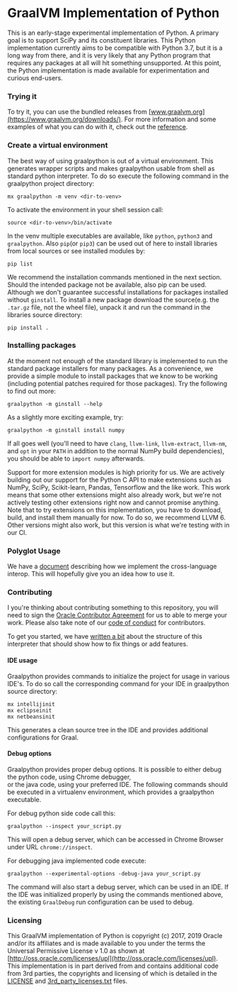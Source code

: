 # GraalVM Implementation of Python

This is an early-stage experimental implementation of Python. A primary goal is
to support SciPy and its constituent libraries. This Python implementation
currently aims to be compatible with Python 3.7, but it is a long way from
there, and it is very likely that any Python program that requires any packages
at all will hit something unsupported. At this point, the Python implementation
is made available for experimentation and curious end-users.

### Trying it

To try it, you can use the bundled releases from
[www.graalvm.org](https://www.graalvm.org/downloads/). For more information and
some examples of what you can do with it, check out the
[reference](https://www.graalvm.org/docs/reference-manual/languages/python/).

### Create a virtual environment

The best way of using graalpython is out of a virtual environment. This generates 
wrapper scripts and makes graalpython usable from shell as standard python interpreter. To do so
execute the following command in the graalpython project directory:

```
mx graalpython -m venv <dir-to-venv>
```

To activate the environment in your shell session call:

```
source <dir-to-venv>/bin/activate
```

In the venv multiple executables are available, like `python`, `python3` and `graalpython`. 
Also `pip`(or `pip3`) can be used out of here to install libraries from local sources or see installed modules by:

```
pip list
```

We recommend the installation commands mentioned in the next section. Should the intended package not be available, also pip can be used. 
Although we don't guarantee successful installations for packages installed without `ginstall`.
To install a new package download the source(e.g. the `.tar.gz` file, not the wheel file), unpack it and run the command in the libraries source directory:

```
pip install .
```



### Installing packages

At the moment not enough of the standard library is implemented to run the
standard package installers for many packages. As a convenience, we provide a
simple module to install packages that we know to be working (including
potential patches required for those packages). Try the following to find out
more:

```
graalpython -m ginstall --help
```

As a slightly more exciting example, try:

```
graalpython -m ginstall install numpy
```

If all goes well (you'll need to have `clang`, `llvm-link`, `llvm-extract`,
`llvm-nm`, and `opt` in your `PATH` in addition to the normal NumPy build
dependencies), you should be able to `import numpy` afterwards.

Support for more extension modules is high priority for us. We are actively
building out our support for the Python C API to make extensions such as NumPy,
SciPy, Scikit-learn, Pandas, Tensorflow and the like work. This work means that
some other extensions might also already work, but we're not actively testing
other extensions right now and cannot promise anything. Note that to try
extensions on this implementation, you have to download, build, and install them
manually for now. To do so, we recommend LLVM 6. Other versions might also work,
but this version is what we're testing with in our CI.

### Polyglot Usage

We have a [document](doc/POLYGLOT.md) describing how we implement the
cross-language interop. This will hopefully give you an idea how to use it.

### Contributing

I you're thinking about contributing something to this repository, you will need
to sign the [Oracle Contributor
Agreement](http://www.graalvm.org/community/contributors/) for us to able to
merge your work. Please also take note of our [code of
conduct](http://www.graalvm.org/community/conduct/) for contributors.

To get you started, we have [written a bit](doc/CONTRIBUTING.md) about the
structure of this interpreter that should show how to fix things or add
features.

#### IDE usage

Graalpython provides commands to initialize the project for usage in various IDE's. To do so call the corresponding 
command for your IDE in graalpython source directory:

```
mx intellijinit
mx eclipseinit
mx netbeansinit
```

This generates a clean source tree in the IDE and provides additional configurations for Graal.    

#### Debug options

Graalpython provides proper debug options. It is possible to either debug the python code, using Chrome debugger,   
or the java code, using your preferred IDE. 
The following commands should be executed in a virtualenv environment, which provides a graalpython executable.

For debug python side code call this:

```graalpython --inspect your_script.py ```

This will open a debug server, which can be accessed in Chrome Browser under URL `chrome://inspect`.

For debugging java implemented code execute:

```graalpython --experimental-options -debug-java your_script.py```

The command will also start a debug server, which can be used in an IDE. If the IDE was initialized properly 
by using the commands mentioned above, the existing `GraalDebug` run configuration can be used to debug.


### Licensing

This GraalVM implementation of Python is copyright (c) 2017, 2019 Oracle and/or
its affiliates and is made available to you under the terms the Universal
Permissive License v 1.0 as shown at
[http://oss.oracle.com/licenses/upl](http://oss.oracle.com/licenses/upl). This
implementation is in part derived from and contains additional code from 3rd
parties, the copyrights and licensing of which is detailed in the
[LICENSE](LICENSE) and [3rd_party_licenses.txt](3rd_party_licenses.txt) files.

